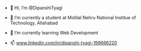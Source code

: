 - 👋 Hi, I’m @DipanshiTyagi
- 💞️ I’m currently a student at Motilal Nehru National Institue of Technology, Allahabad
- 🌱 I’m currently learning Web Development

- 📫 www.linkedin.com/in/dipanshi-tyagi-199666220



<!---
DipanshiTyagi/DipanshiTyagi is a ✨ special ✨ repository because its `README.md` (this file) appears on your GitHub profile.
You can click the Preview link to take a look at your changes.
--->

